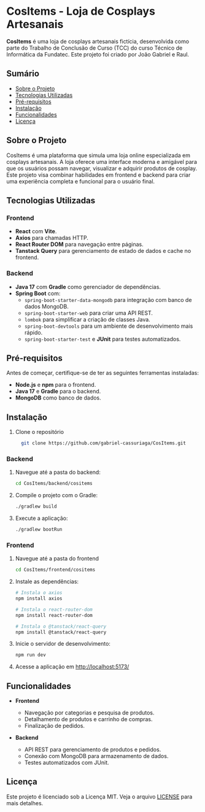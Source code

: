 # CosItems - Loja de Cosplays Artesanais

**CosItems** é uma loja de cosplays artesanais fictícia, desenvolvida como parte do Trabalho de Conclusão de Curso (TCC) do curso Técnico de Informática da Fundatec. Este projeto foi criado por João Gabriel e Raul.

## Sumário

- [Sobre o Projeto](#sobre-o-projeto)
- [Tecnologias Utilizadas](#tecnologias-utilizadas)
- [Pré-requisitos](#pré-requisitos)
- [Instalação](#instalação)
- [Funcionalidades](#funcionalidades)
- [Licença](#licença)

## Sobre o Projeto

CosItems é uma plataforma que simula uma loja online especializada em cosplays artesanais. A loja oferece uma interface moderna e amigável para que os usuários possam navegar, visualizar e adquirir produtos de cosplay. Este projeto visa combinar habilidades em frontend e backend para criar uma experiência completa e funcional para o usuário final.

## Tecnologias Utilizadas

### Frontend
- **React** com **Vite**.
- **Axios** para chamadas HTTP.
- **React Router DOM** para navegação entre páginas.
- **Tanstack Query** para gerenciamento de estado de dados e cache no frontend.

### Backend
- **Java 17** com **Gradle** como gerenciador de dependências.
- **Spring Boot** com:
  - `spring-boot-starter-data-mongodb` para integração com banco de dados MongoDB.
  - `spring-boot-starter-web` para criar uma API REST.
  - `lombok` para simplificar a criação de classes Java.
  - `spring-boot-devtools` para um ambiente de desenvolvimento mais rápido.
  - `spring-boot-starter-test` e **JUnit** para testes automatizados.

## Pré-requisitos

Antes de começar, certifique-se de ter as seguintes ferramentas instaladas:

- **Node.js** e **npm** para o frontend.
- **Java 17** e **Gradle** para o backend.
- **MongoDB** como banco de dados.

## Instalação
1. Clone o repositório
    ```bash
      git clone https://github.com/gabriel-cassuriaga/CosItems.git

### Backend
1. Navegue até a pasta do backend:
   ```bash
   cd CosItems/backend/cositems

2. Compile o projeto com o Gradle:
   ```bash
   ./gradlew build
   
3. Execute a aplicação:
   ```bash
   ./gradlew bootRun
   
### Frontend
1. Navegue até a pasta do frontend
    ```bash
    cd CosItems/frontend/cositems

2. Instale as dependências:
    ```bash
    # Instala o axios
    npm install axios
    
    # Instala o react-router-dom
    npm install react-router-dom
    
    # Instala o @tanstack/react-query
    npm install @tanstack/react-query
    
3. Inicie o servidor de desenvolvimento:
     ```bash
     npm run dev

4. Acesse a aplicação em [http://localhost:5173/](http://localhost:5173/)

## Funcionalidades

- **Frontend**
  - Navegação por categorias e pesquisa de produtos.
  - Detalhamento de produtos e carrinho de compras.
  - Finalização de pedidos.

- **Backend**
  - API REST para gerenciamento de produtos e pedidos.
  - Conexão com MongoDB para armazenamento de dados.
  - Testes automatizados com JUnit.

## Licença

Este projeto é licenciado sob a Licença MIT. Veja o arquivo [LICENSE](./LICENSE) para mais detalhes.


